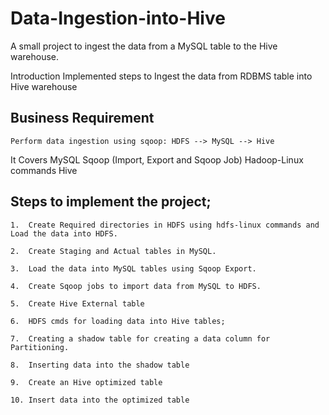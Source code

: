 # Data-Ingestion-into-Hive
A small project to ingest the data from a MySQL table to the Hive warehouse. 

Introduction
	Implemented steps to Ingest the data from RDBMS table into Hive warehouse
	
Business Requirement
--------------------
	Perform data ingestion using sqoop: HDFS --> MySQL --> Hive
	
It Covers
	MySQL
	Sqoop (Import, Export and Sqoop Job)
	Hadoop-Linux commands
	Hive
	
Steps to implement the project;
-------------------------------

	1.	Create Required directories in HDFS using hdfs-linux commands and Load the data into HDFS.
	
	2.	Create Staging and Actual tables in MySQL.
	
	3.	Load the data into MySQL tables using Sqoop Export.
	
	4.	Create Sqoop jobs to import data from MySQL to HDFS.
	
	5.	Create Hive External table 
	
	6.	HDFS cmds for loading data into Hive tables;
	
	7.	Creating a shadow table for creating a data column for Partitioning.
	
	8.	Inserting data into the shadow table
	
	9.	Create an Hive optimized table
	
	10.	Insert data into the optimized table
